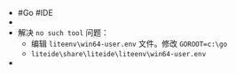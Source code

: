 - #Go #IDE
-
- 解决 `no such tool` 问题：
	- 编辑 `liteenv\win64-user.env` 文件。修改 `GOROOT=c:\go`
	- `liteide\share\liteide\liteenv\win64-user.env`
-